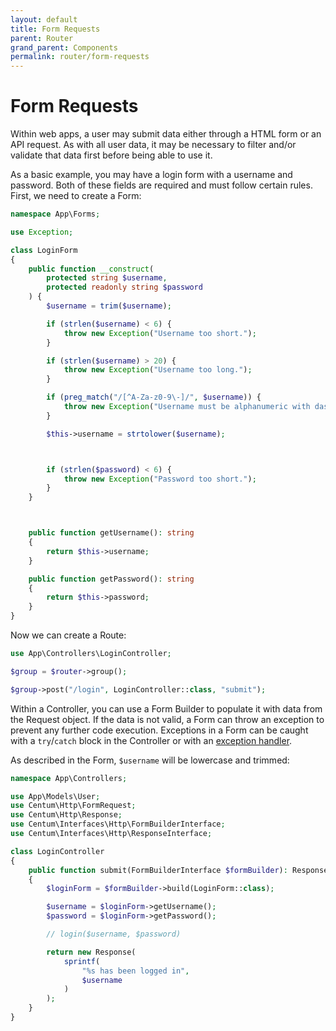 ```yaml
---
layout: default
title: Form Requests
parent: Router
grand_parent: Components
permalink: router/form-requests
---
```




# Form Requests

Within web apps, a user may submit data either through a HTML form or an API request.
As with all user data, it may be necessary to filter and/or validate that data first before being able to use it.

As a basic example, you may have a login form with a username and password.
Both of these fields are required and must follow certain rules.
First, we need to create a Form:

```php
namespace App\Forms;

use Exception;

class LoginForm
{
    public function __construct(
        protected string $username,
        protected readonly string $password
    ) {
        $username = trim($username);

        if (strlen($username) < 6) {
            throw new Exception("Username too short.");
        }

        if (strlen($username) > 20) {
            throw new Exception("Username too long.");
        }

        if (preg_match("/[^A-Za-z0-9\-]/", $username)) {
            throw new Exception("Username must be alphanumeric with dashes.");
        }

        $this->username = strtolower($username);



        if (strlen($password) < 6) {
            throw new Exception("Password too short.");
        }
    }



    public function getUsername(): string
    {
        return $this->username;
    }

    public function getPassword(): string
    {
        return $this->password;
    }
}
```

Now we can create a Route:

```php
use App\Controllers\LoginController;

$group = $router->group();

$group->post("/login", LoginController::class, "submit");
```

Within a Controller, you can use a Form Builder to populate it with data from the Request object.
If the data is not valid, a Form can throw an exception to prevent any further code execution.
Exceptions in a Form can be caught with a `try`/`catch` block in the Controller or with an [exception handler](exception-handlers.md).

As described in the Form, `$username` will be lowercase and trimmed:

```php
namespace App\Controllers;

use App\Models\User;
use Centum\Http\FormRequest;
use Centum\Http\Response;
use Centum\Interfaces\Http\FormBuilderInterface;
use Centum\Interfaces\Http\ResponseInterface;

class LoginController
{
    public function submit(FormBuilderInterface $formBuilder): ResponseInterface
    {
        $loginForm = $formBuilder->build(LoginForm::class);

        $username = $loginForm->getUsername();
        $password = $loginForm->getPassword();

        // login($username, $password)

        return new Response(
            sprintf(
                "%s has been logged in",
                $username
            )
        );
    }
}
```
